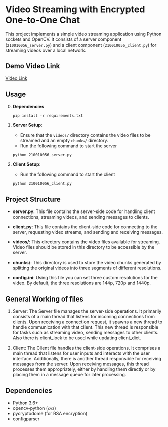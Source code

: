 # Video Streaming with Encrypted One-to-One Chat

This project implements a simple video streaming application using Python sockets and OpenCV. It consists of a server component (`210010056_server.py`) and a client component (`210010056_client.py`) for streaming videos over a local network.

## Demo Video Link

[Video Link](https://drive.google.com/file/d/173rMgiqJ1rDN0swpK1h7Rx1n17ui-yl3/view?usp=sharing)

## Usage
0. **Dependencies**
    ```
    pip install -r requirements.txt
    ```
1. **Server Setup**:
    - Ensure that the `videos/` directory contains the video files to be streamed and an empty `chunks/` directory.
    - Run the following command to start the server
    ```sh
    python 210010056_server.py
    ```

2. **Client Setup**:
    - Run the following command to start the client
    ```sh
    python 210010056_client.py
    ```

## Project Structure

- **server.py**: This file contains the server-side code for handling client connections, streaming videos, and sending messages to clients.

- **client.py**: This file contains the client-side code for connecting to the server, requesting video streams, and sending and receiving messages.

- **videos/**: This directory contains the video files available for streaming. Video files should be stored in this directory to be accessible by the server.

- **chunks/**: This directory is used to store the video chunks generated by splitting the original videos into three segments of different resolutions.

- **config.ini**: Using this file you can set three custom resolutions for the video. By default, the three resolutions are 144p, 720p and 1440p.


## General Working of files

1. Server: The Server file manages the server-side operations. It primarily consists of a main thread that listens for incoming connections from clients. Upon receiving a connection request, it spawns a new thread to handle communication with that client. This new thread is responsible for tasks such as streaming video, sending messages to other clients. Also there is client_lock to be used while updating client_dict.

2. Client: The Client file handles the client-side operations. It comprises a main thread that listens for user inputs and interacts with the user interface. Additionally, there is another thread responsible for receiving messages from the server. Upon receiving messages, this thread processes them appropriately, either by handling them directly or by placing them in a message queue for later processing.

## Dependencies

- Python 3.6+
- opencv-python (`cv2`)
- pycryptodome (for RSA encryption)
- configparser